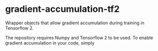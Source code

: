 # gradient-accumulation-tf2
Wrapper objects that allow gradient accumulation during training in Tensorflow 2.

The repository requires Numpy and Tensorflow 2 to be used. To enable gradient accumulation in your code, simply


